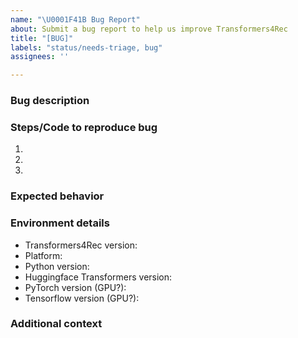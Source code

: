 ```yaml
---
name: "\U0001F41B Bug Report"
about: Submit a bug report to help us improve Transformers4Rec
title: "[BUG]"
labels: "status/needs-triage, bug"
assignees: ''

---
```


### Bug description
<!-- A clear and concise description of what the bug is. -->

### Steps/Code to reproduce bug
<!-- Follow this guide http://matthewrocklin.com/blog/work/2018/02/28/minimal-bug-reports to craft a minimal bug report. This helps us reproduce the issue you're having and resolve the issue more quickly. -->
1. 
2. 
3. 

### Expected behavior
<!-- A clear and concise description of what you expected to happen. -->

### Environment details
- Transformers4Rec version: 
- Platform:
- Python version:
- Huggingface Transformers version:
- PyTorch version (GPU?):
- Tensorflow version (GPU?):

### Additional context
<!-- Add any other context about the problem here. -->
